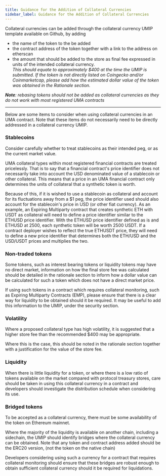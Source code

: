 ```yaml
---
title: Guidance for the Addition of Collateral Currencies
sidebar_label: Guidance for the Addition of Collateral Currencies
---
```

Collateral currencies can be added through the collateral currency UMIP template available on Github, by adding 

 - the name of the token to the be added 
 - the contract address of the token  together with a link to the address on etherscan
 - the amount that should be added to the store as final fee expressed in units of the intended collateral currency.   
_This should equate to approximately $400 at the time the UMIP is submitted.  If the token is not directly listed on Coingecko and/or Coinmarketcap, please add how the estimated dollar value of the token was obtained in the Rationale section._

***Note**: rebasing tokens should not be added as collateral currencies as they do not work with most registered UMA contracts*

____________
Below are some items to consider when using collateral currencies in an UMA contract. Note that these items do not necessarily need to be directly addressed in a collateral currency UMIP.

### Stablecoins

Consider carefully whether to treat stablecoins as their intended peg, or as the current market value.

UMA collateral types within most registered financial contracts are treated pricelessly. That is to say that a financial contract's price identifier does not necessarily take into account the USD denominated value of a stablecoin or other collateral. This means that a price in an UMA financial contract only determines the units of collateral that a synthetic token is worth.

Because of this, if it is wished to use a stablecoin as collateral and account for its fluctuations away from a $1 peg, the price identifier used should also account for the stablecoin's price in USD (or other fiat currency). As an example, an Expiring Multiparty contract that creates synthetic ETH with USDT as collateral will need to define a price identifier similar to the ETHUSD price identifier. With the ETHUSD price identifier defined as is and ETHUSD at 2500, each synthetic token will be worth 2500 USDT. If a contract deployer wishes to reflect the true ETHUSDT price, they will need to define a new price identifier that determines both the ETH/USD and the USD/USDT prices and multiplies the two.

### Non-traded tokens

Some tokens, such as interest bearing tokens or liquidity tokens may have no direct market, information on how the final store fee was calculated should be detailed in the rationale section to inform how a dollar value can be calculated for such a token which does not have a direct market price.    

If using such tokens in a contract which requires collateral monitoring, such as Expiring Multiparty Contracts (EMP), please ensure that there is a clear way for liquidity to be obtained should it be required.  It may be useful to add this information to the UMIP, under the security section.

### Volatility

Where a proposed collateral type has high volatility, it is suggested that a higher store fee than the recommended $400 may be appropriate.

Where this is the case, this should be noted in the rationale section together with a justification for the value of the store fee.

### Liquidity

When there is little liquidity for a token, or where there is a low ratio of tokens available on the market compared with protocol treasury stores, care should be taken in using this collateral currency in a contract and developers should investigate the distribution schedule when considering its use.

### Bridged tokens
 
To be accepted as a collateral currency, there must be some availability of the token on Ethereum mainnet. 
 
Where the majority of the liquidity is available on another chain, including a sidechain, the UMIP should identify bridges where the collateral currency can be obtained. Note that any token and contract address added should be the ERC20 version, (not the token on the native chain)

Developers considering using such a currency for a contract that requires collateral monitoring should ensure that these bridges are robust enough to obtain sufficient collateral currency should it be required for liquidations. 
